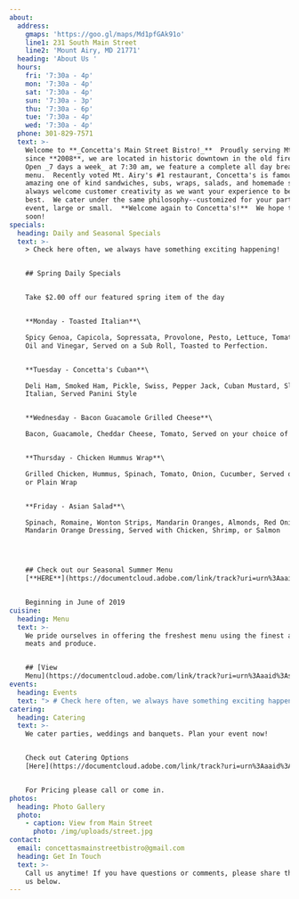 ```yaml
---
about:
  address:
    gmaps: 'https://goo.gl/maps/Md1pfGAk91o'
    line1: 231 South Main Street
    line2: 'Mount Airy, MD 21771'
  heading: 'About Us '
  hours:
    fri: '7:30a - 4p'
    mon: '7:30a - 4p'
    sat: '7:30a - 4p'
    sun: '7:30a - 3p'
    thu: '7:30a - 6p'
    tue: '7:30a - 4p'
    wed: '7:30a - 4p'
  phone: 301-829-7571
  text: >-
    Welcome to **_Concetta's Main Street Bistro!_**  Proudly serving Mt. Airy
    since **2008**, we are located in historic downtown in the old firehouse.  
    Open _7 days a week_ at 7:30 am, we feature a complete all day breakfast
    menu.  Recently voted Mt. Airy's #1 restaurant, Concetta's is famous for our
    amazing one of kind sandwiches, subs, wraps, salads, and homemade soups.  We
    always welcome customer creativity as we want your experience to be the
    best.  We cater under the same philosophy--customized for your particular
    event, large or small.  **Welcome again to Concetta's!**  We hope to see you
    soon!
specials:
  heading: Daily and Seasonal Specials
  text: >-
    > Check here often, we always have something exciting happening!


    ## Spring Daily Specials


    Take $2.00 off our featured spring item of the day


    **Monday - Toasted Italian**\

    Spicy Genoa, Capicola, Sopressata, Provolone, Pesto, Lettuce, Tomato, Onion,
    Oil and Vinegar, Served on a Sub Roll, Toasted to Perfection.


    **Tuesday - Concetta's Cuban**\

    Deli Ham, Smoked Ham, Pickle, Swiss, Pepper Jack, Cuban Mustard, Sliced
    Italian, Served Panini Style


    **Wednesday - Bacon Guacamole Grilled Cheese**\

    Bacon, Guacamole, Cheddar Cheese, Tomato, Served on your choice of bread


    **Thursday - Chicken Hummus Wrap**\

    Grilled Chicken, Hummus, Spinach, Tomato, Onion, Cucumber, Served on Spinach
    or Plain Wrap


    **Friday - Asian Salad**\

    Spinach, Romaine, Wonton Strips, Mandarin Oranges, Almonds, Red Onion,
    Mandarin Orange Dressing, Served with Chicken, Shrimp, or Salmon




    ## Check out our Seasonal Summer Menu
    [**HERE**](https://documentcloud.adobe.com/link/track?uri=urn%3Aaaid%3Ascds%3AUS%3Aa5c715b6-85f5-4889-a303-97acb079fc06)


    Beginning in June of 2019
cuisine:
  heading: Menu
  text: >-
    We pride ourselves in offering the freshest menu using the finest available
    meats and produce.


    ## [View
    Menu](https://documentcloud.adobe.com/link/track?uri=urn%3Aaaid%3Ascds%3AUS%3A5fb108e5-243e-4049-9bb8-591228815cbe)
events:
  heading: Events
  text: "> # Check here often, we always have something exciting happening!\n>\n> **Home Town Chili Cook-Off & Custom Car Show** , Saturday June 15 click [HERE](https://www.mountairymainstreet.org/chili-cook-off) for more info\r\n>\n> **Oktoberfest and Harvest Fest Corn-hole Competition** Saturday September 28 click [HERE](https://www.mount-airy-oktoberfest.org) for more info\r\n>\n> **Downtown Holiday Preview**, Friday November 15 click [HERE](https://www.mountairymainstreet.org/annual-events) for more info\r\n>\n> **Small Business Saturday**, Saturday November 30 Click [HERE](https://www.mountairymainstreet.org/annual-events) for more info\r\n>\n> **A Main Street Christmas**,December 7 click [HERE](https://www.mountairymainstreet.org/annual-events) for more info\r\n>\n>"
catering:
  heading: Catering
  text: >-
    We cater parties, weddings and banquets. Plan your event now!


    Check out Catering Options
    [Here](https://documentcloud.adobe.com/link/track?uri=urn%3Aaaid%3Ascds%3AUS%3A398dbed5-aab2-403b-ba43-cfaf3a34fc4a)


    For Pricing please call or come in.
photos:
  heading: Photo Gallery
  photo:
    - caption: View from Main Street
      photo: /img/uploads/street.jpg
contact:
  email: concettasmainstreetbistro@gmail.com
  heading: Get In Touch
  text: >-
    Call us anytime! If you have questions or comments, please share them with
    us below.
---
```


